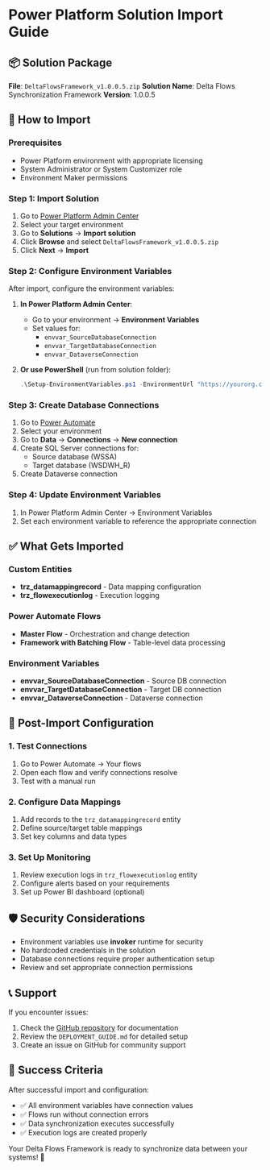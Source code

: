 # Power Platform Solution Import Guide

## 📦 Solution Package

**File**: `DeltaFlowsFramework_v1.0.0.5.zip`
**Solution Name**: Delta Flows Synchronization Framework
**Version**: 1.0.0.5

## 🚀 How to Import

### Prerequisites
- Power Platform environment with appropriate licensing
- System Administrator or System Customizer role
- Environment Maker permissions

### Step 1: Import Solution
1. Go to [Power Platform Admin Center](https://admin.powerplatform.microsoft.com/)
2. Select your target environment
3. Go to **Solutions** → **Import solution**
4. Click **Browse** and select `DeltaFlowsFramework_v1.0.0.5.zip`
5. Click **Next** → **Import**

### Step 2: Configure Environment Variables
After import, configure the environment variables:

1. **In Power Platform Admin Center**:
   - Go to your environment → **Environment Variables**
   - Set values for:
     - `envvar_SourceDatabaseConnection`
     - `envvar_TargetDatabaseConnection`
     - `envvar_DataverseConnection`

2. **Or use PowerShell** (run from solution folder):
   ```powershell
   .\Setup-EnvironmentVariables.ps1 -EnvironmentUrl "https://yourorg.crm.dynamics.com"
   ```

### Step 3: Create Database Connections
1. Go to [Power Automate](https://make.powerautomate.com)
2. Select your environment
3. Go to **Data** → **Connections** → **New connection**
4. Create SQL Server connections for:
   - Source database (WSSA)
   - Target database (WSDWH_R)
5. Create Dataverse connection

### Step 4: Update Environment Variables
1. In Power Platform Admin Center → Environment Variables
2. Set each environment variable to reference the appropriate connection

## ✅ What Gets Imported

### Custom Entities
- **trz_datamappingrecord** - Data mapping configuration
- **trz_flowexecutionlog** - Execution logging

### Power Automate Flows
- **Master Flow** - Orchestration and change detection
- **Framework with Batching Flow** - Table-level data processing

### Environment Variables
- **envvar_SourceDatabaseConnection** - Source DB connection
- **envvar_TargetDatabaseConnection** - Target DB connection
- **envvar_DataverseConnection** - Dataverse connection

## 🔧 Post-Import Configuration

### 1. Test Connections
1. Go to Power Automate → Your flows
2. Open each flow and verify connections resolve
3. Test with a manual run

### 2. Configure Data Mappings
1. Add records to the `trz_datamappingrecord` entity
2. Define source/target table mappings
3. Set key columns and data types

### 3. Set Up Monitoring
1. Review execution logs in `trz_flowexecutionlog` entity
2. Configure alerts based on your requirements
3. Set up Power BI dashboard (optional)

## 🛡️ Security Considerations

- Environment variables use **invoker** runtime for security
- No hardcoded credentials in the solution
- Database connections require proper authentication setup
- Review and set appropriate connection permissions

## 📞 Support

If you encounter issues:
1. Check the [GitHub repository](https://github.com/philguth/delta-flows-framework) for documentation
2. Review the `DEPLOYMENT_GUIDE.md` for detailed setup
3. Create an issue on GitHub for community support

## 🎯 Success Criteria

After successful import and configuration:
- ✅ All environment variables have connection values
- ✅ Flows run without connection errors
- ✅ Data synchronization executes successfully
- ✅ Execution logs are created properly

Your Delta Flows Framework is ready to synchronize data between your systems! 🚀